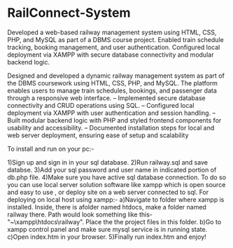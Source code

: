 # RailConnect-System
Developed a web-based railway management system using HTML, CSS, PHP, and MySQL as part of a DBMS course project. Enabled train schedule tracking, booking management, and user authentication. Configured local deployment via XAMPP with secure database connectivity and modular backend logic.

Designed and developed a dynamic railway management system as part of the DBMS coursework using HTML, CSS, PHP, and MySQL. The platform enables users to manage train schedules, bookings, and passenger data through a responsive web interface.
– Implemented secure database connectivity and CRUD operations using SQL.
– Configured local deployment via XAMPP with user authentication and session handling.
– Built modular backend logic with PHP and styled frontend components for usability and accessibility.
– Documented installation steps for local and web server deployment, ensuring ease of setup and scalability

To install and run on your pc:-

1)Sign up and sign in in your sql database.
2)Run railway.sql and save databse.
3)Add your sql password and user name in indicated portion of db.php file.
4)Make sure you have active sql database connection. To do so you can use local server solution software like xampp which is open source and easy to use , or deploy site on a web server connected to sql.
For deploying on local host using xampp:-
a)Navigate to folder where xampp is installed. Inside, there is afolder named htdocs, make a folder named railway there. Path would look something like this-"~\xampp\htdocs\railway". Place the the project files in this folder.
b)Go to xampp control panel and make sure mysql service is in running state.
c)Open index.htm in your browser.
5)Finally run index.htm and enjoy!

